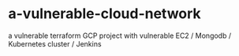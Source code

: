 # a-vulnerable-cloud-network
a vulnerable terraform GCP project with vulnerable EC2 / Mongodb / Kubernetes cluster / Jenkins
